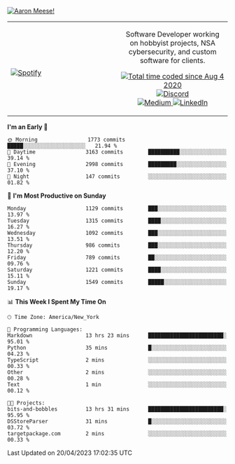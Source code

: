 [![Aaron Meese!](https://user-images.githubusercontent.com/17814535/88975338-a2aabf00-d27f-11ea-963f-8a19608716b4.png)](https://github.com/ajmeese7/readme-ascii "README ASCII")

<!-- Modified from project here: https://github.com/novatorem/novatorem -->
<table width="100%">
  <tr>
  <td width="50%">

&nbsp; <br> [![Spotify](https://ajmeese7.vercel.app/api/spotify)](https://open.spotify.com/user/ajmeese)

  </td>
  <td width="50%">
    <p align="center">
    Software Developer working on hobbyist projects, NSA cybersecurity, and custom software for clients.
    </p>
    <p align="center">
      <a href="https://wakatime.com/@f726891d-3b02-46cd-9b60-e8c59f9e2b14">
        <img src="https://wakatime.com/badge/user/f726891d-3b02-46cd-9b60-e8c59f9e2b14.svg" alt="Total time coded since Aug 4 2020" title="WakaTime" />
      </a>
      <a href="http://link.aaronmeese.com/discord">
        <img src="https://img.shields.io/badge/discord-ajmeese7%234835-369?style=flat-square&logo=discord&logoColor=white&color=purple" alt="Discord" title="Discord">
      </a>
      <br />
      <a href="https://link.aaronmeese.com/medium">
        <img src="https://img.shields.io/badge/medium-ajmeese7-1DB954?style=flat-square&logo=medium&logoColor=white" alt="Medium" title="Medium">
      </a>
      <a href="https://link.aaronmeese.com/linkedin">
        <img src="https://img.shields.io/badge/linkedIn-aaronmeese-1DB954?style=flat-square&logo=linkedin&logoColor=white&color=blue" alt="LinkedIn" title="LinkedIn">
      </a>
    </p>
  </td>

</table>

[//]: <> (The `&nbsp;` is to have Aphelion take up more space)

<!--START_SECTION:waka-->
**I'm an Early 🐤** 

```text
🌞 Morning                1773 commits        █████░░░░░░░░░░░░░░░░░░░░   21.94 % 
🌆 Daytime                3163 commits        ██████████░░░░░░░░░░░░░░░   39.14 % 
🌃 Evening                2998 commits        █████████░░░░░░░░░░░░░░░░   37.10 % 
🌙 Night                  147 commits         ░░░░░░░░░░░░░░░░░░░░░░░░░   01.82 % 
```
📅 **I'm Most Productive on Sunday** 

```text
Monday                   1129 commits        ███░░░░░░░░░░░░░░░░░░░░░░   13.97 % 
Tuesday                  1315 commits        ████░░░░░░░░░░░░░░░░░░░░░   16.27 % 
Wednesday                1092 commits        ███░░░░░░░░░░░░░░░░░░░░░░   13.51 % 
Thursday                 986 commits         ███░░░░░░░░░░░░░░░░░░░░░░   12.20 % 
Friday                   789 commits         ██░░░░░░░░░░░░░░░░░░░░░░░   09.76 % 
Saturday                 1221 commits        ████░░░░░░░░░░░░░░░░░░░░░   15.11 % 
Sunday                   1549 commits        █████░░░░░░░░░░░░░░░░░░░░   19.17 % 
```


📊 **This Week I Spent My Time On** 

```text
🕑︎ Time Zone: America/New_York

💬 Programming Languages: 
Markdown                 13 hrs 23 mins      ████████████████████████░   95.01 % 
Python                   35 mins             █░░░░░░░░░░░░░░░░░░░░░░░░   04.23 % 
TypeScript               2 mins              ░░░░░░░░░░░░░░░░░░░░░░░░░   00.33 % 
Other                    2 mins              ░░░░░░░░░░░░░░░░░░░░░░░░░   00.28 % 
Text                     1 min               ░░░░░░░░░░░░░░░░░░░░░░░░░   00.12 % 

🐱‍💻 Projects: 
bits-and-bobbles         13 hrs 31 mins      ████████████████████████░   95.95 % 
DSStoreParser            31 mins             █░░░░░░░░░░░░░░░░░░░░░░░░   03.72 % 
targetpackage.com        2 mins              ░░░░░░░░░░░░░░░░░░░░░░░░░   00.33 % 
```


 Last Updated on 20/04/2023 17:02:35 UTC
<!--END_SECTION:waka-->
